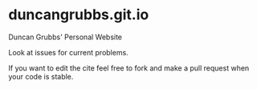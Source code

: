 # duncangrubbs.git.io
Duncan Grubbs' Personal Website

Look at issues for current problems.

If you want to edit the cite feel free to fork and make a pull request when
your code is stable.
